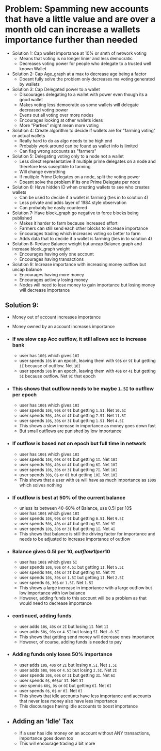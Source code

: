 # Problem: Spamming new accounts that have a little value and are over a month old can increase a wallets importance further than needed
- Solution 1: Cap wallet importance at 10% or smth of network voting
    - Means that voting is no longer linier and less democratic
    - Decreases voting power for people who delegate to a trusted well known Wallet
- Solution 2: Cap Age_graph at a max to decrease age being a factor
    - Doesnt fully solve the problem only decreases ma voting generated by wallets
- Solution 3: Cap Delegated power to a wallet
    - Discourages delegating to a wallet with power even though its a good wallet
    - Makes voting less democratic as some wallets will delegate decreased voting power
    - Evens out all voting over more nodes
    - Encourages looking at other wallets ideas
    - More "Parties" might mean more voting
- Solution 4: Create algorithm to decide if wallets are for "farming voting" or actual wallets
    - Really hard to do as algo needs to be high end
    - Probably work around can be found as wallet info is limited
    - Can flag wrong accounts as "farmers"
- Solution 5: Delegating voting only to a node not a wallet
    - Less direct representative if multiple prime delegates on a node and therefore less suseptible to farming
    - Will change everything
    - If multiple Prime Delegates on a node, split the voting power
    - Doesnt solve the problem if its one Prime Delegate per node
- Solution 6: Have hidden ID when creating wallets to see who creates wallets
    - Can be used to decide if a wallet is farming (ties in to solution 4)
    - Less private and adds layer of 1984 style observation
    - Can probably be easily countered
- Solution 7: Have block_graph go negative to force blocks being published
    - Makes it harder to farm because increased effort
    - Farmers can still send each other blocks to increase importance
    - Encourages trading which increases voting so better to farm
    - Adds data that to decide if a wallet is farming (ties in to solution 4)
- Solution 8: Reduce Balance weight but uncap Balance graph and increase block_graph weight
    - Encourages having only one account
    - Encourages having transactions
- Solution 9: Increase importance with increasing money outflow but uncap balance
    - Encourages having more money
    - Encourages actively losing money
    - Nodes will need to lose money to gain importance but losing money will decrease importance
     
## Solution 9:
- Money out of account increases importance
- Money owned by an account increases importance

- ### If we slow cap Acc outflow, it still allows acc to increase bank
    - user has `100$` which gives `10I`
    - user spends `10$` in an epoch, leaving them with `90$` or `9I` but getting `1I` because of outflow. Net `10I`
    - user spends `50$` in an epoch, leaving them with `40$` or `4I` but getting `5I` because outflow. Net `9I` that epoch
- ### This shows that outflow needs to be maybe `1.5I` to outflow per epoch
    - user has `100$` which gives `10I`
    - user spends `10$`, `90$` or `9I` but getting `1.5I`. Net `10.5I`
    - user spends `50$`, `40$` or `4I` but getting `7.5I`. Net `11.5I`
    - user spends `10$`, `30$` or `3I` but getting `1.5I`. Net `4.5I`
    - This shows a slow increase in importance as money goes down fast
    - But small outflows are punished by low importance
- ### If outflow is based not on epoch but full time in network
    - user has `100$` which gives `10I`
    - user spends `10$`, `90$` or `9I` but getting `1I`. Net `10I`
    - user spends `50$`, `40$` or `4I` but getting `6I`. Net `10I`
    - user spends `10$`, `30$` or `3I` but getting `7I`. Net `10I`
    - user spends `30$`, `0$` or `0I` but getting `10I`. Net `10I`
    - This shows that a user with `0$` will have as much importance as `100$` which solves nothing
- ### If outflow is best at 50% of the current balance
    - unless its between 40-60% of Balance, use 0.5I per 10$
    - user has `100$` which gives `10I`
    - user spends `10$`, `90$` or `9I` but getting `0.5I`. Net `9.5I`
    - user spends `50$`, `40$` or `4I` but getting `5I`. Net `9I`
    - user spends `10$`, `30$` or `3I` but getting `1I`. Net `4I`
    - This shows that balance is still the driving factor for importance and needs to be adjusted to increase importance of outflow
- ### Balance gives 0.5I per 10$, outflow 1I per 10$
    - user has `100$` which gives `5I`
    - user spends `10$`, `90$` or `4.5I` but getting `1I`. Net `5.5I`
    - user spends `50$`, `40$` or `2I` but getting `5I`. Net `7I`
    - user spends `10$`, `30$` or `1.5I` but getting `1I`. Net `2.5I`
    - user spends `0$`, `30$` or `1.5I`. Net `1.5I`
    - This shows a large increase in importance with a large outflow but low importance with low balance
    - However, adding funds to this account will be a problem as that would need to decrease importance
- ### continued, adding funds
    - user adds `10$`, `40$` or `2I` but losing `1I`. Net `1I`
    - user adds `50$`, `90$` or `4.5I` but losing `5I`. Net `-0.5I`
    - This shows that getting send money will decrease ones importance
    - However, of course, adding funds is needed to pay
- ### Adding funds only loses 50% importance
    - user adds `10$`, `40$` or `2I` but losing `0.5I`. Net `1.5I`
    - user adds `50$`, `90$` or `4.5I` but losing `2.5I`. Net `2I`
    - user spends `30$`, `60$` or `3I` but getting `3I`. Net `6I` 
    - user spends `0$`, `60$`or `3I`. Net `3I`
    - use spends `60$`, `0$` or `0I` but getting `6I`. Net `6I` 
    - user spends `0$`, `0$` or `0I`. Net `0I`
    - This shows that idle accounts have less importance and accounts that never lose money also have less importance
    - This discourages having idle accounts to boost importance

- ## Adding an 'Idle' Tax
    - If a user has idle money on an account without ANY transactions, importance goes down too
    - This will encourage trading a bit more

